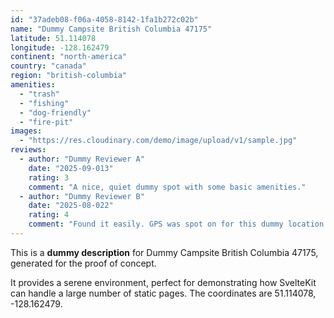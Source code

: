 ```yaml
---
id: "37adeb08-f06a-4058-8142-1fa1b272c02b"
name: "Dummy Campsite British Columbia 47175"
latitude: 51.114078
longitude: -128.162479
continent: "north-america"
country: "canada"
region: "british-columbia"
amenities:
  - "trash"
  - "fishing"
  - "dog-friendly"
  - "fire-pit"
images:
  - "https://res.cloudinary.com/demo/image/upload/v1/sample.jpg"
reviews:
  - author: "Dummy Reviewer A"
    date: "2025-09-013"
    rating: 3
    comment: "A nice, quiet dummy spot with some basic amenities."
  - author: "Dummy Reviewer B"
    date: "2025-08-022"
    rating: 4
    comment: "Found it easily. GPS was spot on for this dummy location."
---
```


This is a **dummy description** for Dummy Campsite British Columbia 47175, generated for the proof of concept.

It provides a serene environment, perfect for demonstrating how SvelteKit can handle a large number of static pages. The coordinates are 51.114078, -128.162479.

